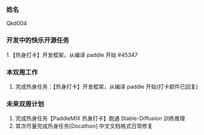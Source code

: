 ### 姓名

Qkd004

### 开发中的快乐开源任务

1.【热身打卡】开发框架，从编译 paddle 开始 #45347


### 本双周工作

1. 完成热身任务：【热身打卡】开发框架，从编译 paddle 开始(打卡邮件已回复)

### 未来双周计划

1. 完成热身任务【PaddleMIX 热身打卡】跑通 Stable-Diffusion 训练推理
2. 其次尽量完成热身任务[Docathon] 中文文档格式日常修复
